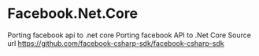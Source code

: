 # Facebook.Net.Core
Porting facebook api to .net core
Porting facebook API to .Net Core 
Source url https://github.com/facebook-csharp-sdk/facebook-csharp-sdk
